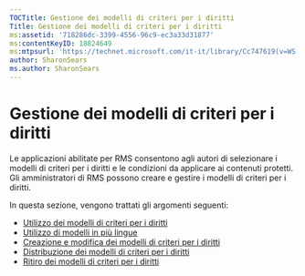 ```yaml
---
TOCTitle: Gestione dei modelli di criteri per i diritti
Title: Gestione dei modelli di criteri per i diritti
ms:assetid: '718286dc-3399-4556-96c9-ec3a33d31877'
ms:contentKeyID: 18824649
ms:mtpsurl: 'https://technet.microsoft.com/it-it/library/Cc747619(v=WS.10)'
author: SharonSears
ms.author: SharonSears
---
```


Gestione dei modelli di criteri per i diritti
=============================================

Le applicazioni abilitate per RMS consentono agli autori di selezionare i modelli di criteri per i diritti e le condizioni da applicare ai contenuti protetti. Gli amministratori di RMS possono creare e gestire i modelli di criteri per i diritti.

In questa sezione, vengono trattati gli argomenti seguenti:

-   [Utilizzo dei modelli di criteri per i diritti](https://technet.microsoft.com/ff4f1143-f6b9-4dd8-aa4c-c2cbbf6fdf06)
-   [Utilizzo di modelli in più lingue](https://technet.microsoft.com/349eb457-9c0f-423d-97ff-2e40b714a4eb)
-   [Creazione e modifica dei modelli di criteri per i diritti](https://technet.microsoft.com/6014176f-ef71-4d29-b3e3-da129c18563d)
-   [Distribuzione dei modelli di criteri per i diritti](https://technet.microsoft.com/ae6fa26f-d744-4ac9-9eb1-728ffab87bfe)
-   [Ritiro dei modelli di criteri per i diritti](https://technet.microsoft.com/32bf98c7-edda-4507-a4b8-4c11bddd6e60)
